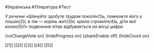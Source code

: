 #Українська #Література #Тест

*У реченні «Шануйте здобуте трудом поколін(1)ь, помножте його у пошан(2)і, в тім — корінь жит(3)я, крила стремлін(4)ь, діти мої кохан(5)і!» подвоєння літер відбувається на місці цифри*

{noChangeVote on}
{hideProgress on}
{shareEnable off}
{hideCount on}

[[1]]
[[2]]
[[3]]
[[4]]
[[5]]
